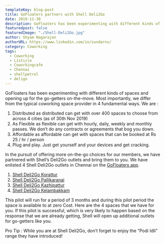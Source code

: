 ```yaml
---
templateKey: blog-post
title: GoFloaters partners with Shell Deli2Go
date: 2019-11-30
description: GoFloaters has been experimenting with different kinds of spaces and opening up for the go-getters on-the-move. Most importantly, we differ from the typical coworking space provider in 4 fundamental ways.
featuredpost: false
featuredImage: "./Shell-Deli2Go.jpg"
author: Shyam Nagarajan
authorURL: https://www.linkedin.com/in/sundarns/
category: Coworking 
tags:
  - Coworking 
  - Listicle
  - Coworkingcafe
  - Chennai
  - shellpetrol
  - deligo
---
```


<!--StartFragment-->

GoFloaters has been experimenting with different kinds of spaces and opening up for the go-getters on-the-move. Most importantly, we differ from the typical coworking space provider in 4 fundamental ways. We are :

1. Distributed as distributed can get with over 400 spaces to choose from across 4 cities (as of 30th Nov 2019)
2. As Flexible as flexible can get with hourly, daily, weekly and monthly passes. We don’t do any contracts or agreements that bog you down.
3. Affordable as affordable can get with spaces that can be booked at Rs 25 / hr / person
4. Plug and play. Just get yourself and your devices and get cracking.

In the pursuit of offering more on-the-go choices for our members, we have partnered with Shell’s Deli2Go outlets and bring them to you. We have enlisted 4 Shell Deli2Go outlets in Chennai on the [GoFloaters app](https://www.gofloaters.com/).

1. [Shell Deli2Go Korattur](https://app.gofloaters.com/#/home/explore/spacedetail/-LsLL4jV_b8nINapvDud)
2. [Shell Deli2Go Pallikaranai](https://app.gofloaters.com/#/home/explore/spacedetail/-LrnNkn0-af9ksCZhFr2)
3. [Shell Deli2Go Kazhipattur](https://app.gofloaters.com/#/home/explore/spacedetail/-LrhLXm2qmF0Eo77-UWz)
4. [Shell Deli2Go Kelambakkam](https://app.gofloaters.com/#/home/explore/spacedetail/-LriFmW884C76_CabkNi)

This pilot will run for a period of 3 months and during this pilot period the space is available to at zero Cost. Here are the 4 spaces that we have for you. If this pilot is successful, which is very likely to happen based on the response that we are already getting, Shell will open up additional outlets for go-getters like you.

Pro Tip : While you are at Shell Deli2Go, don’t forget to enjoy the “Podi Idli” range they have introduced!

<!--EndFragment-->
